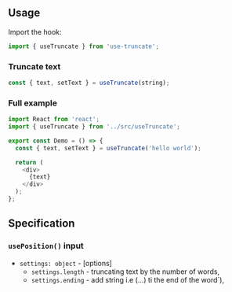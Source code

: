 ## Usage

Import the hook:

```javascript
import { useTruncate } from 'use-truncate';
```

### Truncate text

```javascript
const { text, setText } = useTruncate(string);
```

### Full example

```javascript
import React from 'react';
import { useTruncate } from '../src/useTruncate';

export const Demo = () => {
  const { text, setText } = useTruncate('hello world');

  return (
    <div>
      {text}
    </div>
  );
};
```

## Specification

### `usePosition()` input

- `settings: object` - [options]
  - `settings.length` - truncating text  by the number of words,
  - `settings.ending` - add string i.e (...) ti the end of the word`),
